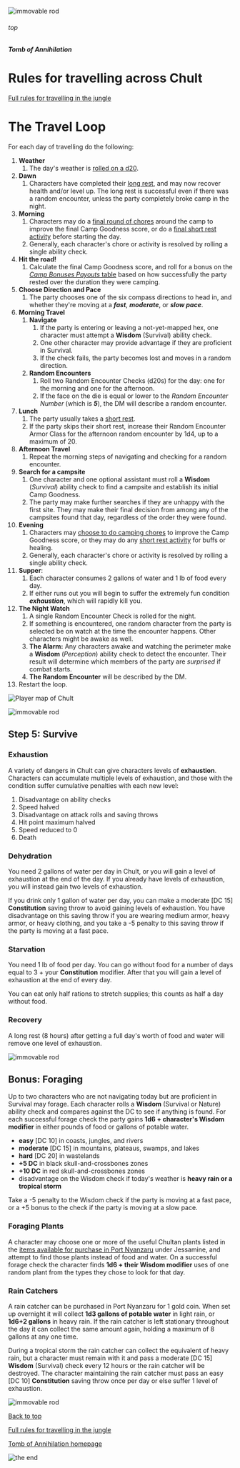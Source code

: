 
![immovable rod](/images/immovable-rod.jpg)

###### top


##### Tomb of Annihilation
# Rules for travelling across Chult

[Full rules for travelling in the jungle](travelling_full.md#top)

# The Travel Loop

For each day of travelling do the following:

1. **Weather**
   1. The day's weather is [rolled on a d20](travelling_full.md#step-1-weather).
1. **Dawn**
   1. Characters have completed their [long rest](long_rests.md#top), and may now recover health and/or level up. The long rest is successful even if there was a random encounter, unless the party completely broke camp in the night.
3. **Morning**
   1. Characters may do a [final round of chores](camping_activities.md#morning-activities) around the camp to improve the final Camp Goodness score, or do a [final short rest activity](short_rest_activities.md#top) before starting the day.
   2. Generally, each character's chore or activity is resolved by rolling a single ability check.
4. **Hit the road!**
   1. Calculate the final Camp Goodness score, and roll for a bonus on the [_Camp Bonuses Payouts_ table](camping_bonus_payouts.md#top) based on how successfully the party rested over the duration they were camping.
5. **Choose Direction and Pace**
    1. The party chooses one of the six compass directions to head in, and whether they're moving at a _**fast**_, _**moderate**_, or _**slow pace**_.
6. **Morning Travel**
   1. **Navigate**
       1. If the party is entering or leaving a not-yet-mapped hex, one character must attempt a **Wisdom** (Survival) ability check.
       2. One other character may provide advantage if they are proficient in Survival.
       3. If the check fails, the party becomes lost and moves in a random direction.
   2. **Random Encounters**
       1. Roll two Random Encounter Checks (d20s) for the day: one for the morning and one for the afternoon.
       2. If the face on the die is equal or lower to the _Random Encounter Number_ (which is **_5_**), the DM will describe a random encounter.
7. **Lunch**
   1. The party usually takes a [short rest](short_rests.md#top).
   2. If the party skips their short rest, increase their Random Encounter Armor Class for the afternoon random encounter by 1d4, up to a maximum of 20.
8. **Afternoon Travel**
   1. Repeat the morning steps of navigating and checking for a random encounter.
9. **Search for a campsite**
   1. One character and one optional assistant must roll a **Wisdom** (_Survival_) ability check to find a campsite and establish its initial Camp Goodness.
   1. The party may make further searches if they are unhappy with the first site. They may make their final decision from among any of the campsites found that day, regardless of the order they were found.
10. **Evening**
    1. Characters may [choose to do camping chores](camping_activities.md#evening-activities) to improve the Camp Goodness score, or they may do any [short rest activity](short_rest_activities.md#short-rest-activities) for buffs or healing.
    1. Generally, each character's chore or activity is resolved by rolling a single ability check.
11. **Supper**:
    1. Each character consumes 2 gallons of water and 1 lb of food every day.
    1. If either runs out you will begin to suffer the extremely fun condition _**exhaustion**_, which will rapidly kill you.
12. **The Night Watch**
    1. A single Random Encounter Check is rolled for the night.
    1. If something is encountered, one random character from the party is selected be on watch at the time the encounter happens. Other characters might be awake as well.
    1. **The Alarm:** Any characters awake and watching the perimeter make a **Wisdom** (_Perception_) ability check to detect the encounter. Their result will determine which members of the party are _surprised_ if combat starts.
    1. **The Random Encounter** will be described by the DM.
13. Restart the loop.

![Player map of Chult](images/places/chult_player_map.jpg)

![immovable rod](/images/immovable-rod.jpg)

## Step 5: Survive

### Exhaustion

A variety of dangers in Chult can give characters levels of **exhaustion**. Characters can accumulate multiple levels of exhaustion, and those with the condition suffer cumulative penalties with each new level:

1. Disadvantage on ability checks
2. Speed halved
3. Disadvantage on attack rolls and saving throws
4. Hit point maximum halved
5. Speed reduced to 0
6. Death

### Dehydration
You need 2 gallons of water per day in Chult, or you will gain a level of exhaustion at the end of the day. If you already have levels of exhaustion, you will instead gain two levels of exhaustion.

If you drink only 1 gallon of water per day, you can make a moderate [DC 15] **Constitution** saving throw to avoid gaining levels of exhaustion. You have disadvantage on this saving throw if you are wearing medium armor, heavy armor, or heavy clothing, and you take a -5 penalty to this saving throw if the party is moving at a fast pace.

### Starvation
You need 1 lb of food per day. You can go without food for a number of days equal to 3 + your **Constitution** modifier. After that you will gain a level of exhaustion at the end of every day.

You can eat only half rations to stretch supplies; this counts as half a day without food.

### Recovery
A long rest (8 hours) after getting a full day's worth of food and water will remove one level of exhaustion.

![immovable rod](/images/immovable-rod.jpg)

## Bonus: Foraging

Up to two characters who are not navigating today but are proficient in Survival may forage. Each character rolls a **Wisdom** (Survival or Nature) ability check and compares against the DC to see if anything is found. For each successful forage check the party gains **1d6 + character's Wisdom modifier** in either pounds of food or gallons of potable water.

- **easy** [DC 10] in coasts, jungles, and rivers
- **moderate** [DC 15] in mountains, plateaus, swamps, and lakes
- **hard** [DC 20] in wastelands
- **+5 DC** in black skull-and-crossbones zones
- **+10 DC** in red skull-and-crossbones zones
- disadvantage on the Wisdom check if today's weather is **heavy rain or a tropical storm**

Take a -5 penalty to the Wisdom check if the party is moving at a fast pace, or a +5 bonus to the check if the party is moving at a slow pace.

### Foraging Plants
A character may choose one or more of the useful Chultan plants listed in the [items available for purchase in Port Nyanzaru](Port_Nyanzaru_items.md#chultan-plants) under Jessamine, and attempt to find those plants instead of food and water. On a successful forage check the character finds **1d6 + their Wisdom modifier** uses of one random plant from the types they chose to look for that day.

### Rain Catchers
A rain catcher can be purchased in Port Nyanzaru for 1 gold coin. When set up overnight it will collect **1d3 gallons of potable water** in light rain, or **1d6+2 gallons** in heavy rain. If the rain catcher is left stationary throughout the day it can collect the same amount again, holding a maximum of 8 gallons at any one time.

During a tropical storm the rain catcher can collect the equivalent of heavy rain, but a character must remain with it and pass a moderate [DC 15] **Wisdom** (Survival) check every 12 hours or the rain catcher will be destroyed. The character maintaining the rain catcher must pass an easy [DC 10] **Constitution** saving throw once per day or else suffer 1 level of exhaustion.

![immovable rod](/images/immovable-rod.jpg)

[Back to top](#top)

[Full rules for travelling in the jungle](travelling_full.md#top)

[Tomb of Annihilation homepage](README.md#top)

![the end](/images/toa-end.jpg)
